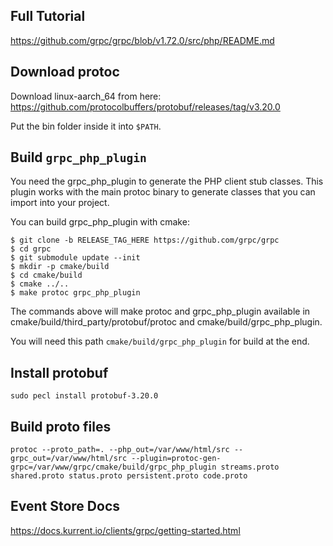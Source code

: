 ## Full Tutorial

https://github.com/grpc/grpc/blob/v1.72.0/src/php/README.md

## Download protoc

Download linux-aarch_64 from here: https://github.com/protocolbuffers/protobuf/releases/tag/v3.20.0

Put the bin folder inside it into `$PATH`.

## Build `grpc_php_plugin`

You need the grpc_php_plugin to generate the PHP client stub classes. This plugin works with the main protoc binary to generate classes that you can import into your project.

You can build grpc_php_plugin with cmake:

```shell
$ git clone -b RELEASE_TAG_HERE https://github.com/grpc/grpc
$ cd grpc
$ git submodule update --init
$ mkdir -p cmake/build
$ cd cmake/build
$ cmake ../..
$ make protoc grpc_php_plugin
```

The commands above will make protoc and grpc_php_plugin available in cmake/build/third_party/protobuf/protoc and cmake/build/grpc_php_plugin.

You will need this path `cmake/build/grpc_php_plugin` for build at the end.

## Install protobuf

```shell
sudo pecl install protobuf-3.20.0
```

## Build proto files

```shell
protoc --proto_path=. --php_out=/var/www/html/src --grpc_out=/var/www/html/src --plugin=protoc-gen-grpc=/var/www/grpc/cmake/build/grpc_php_plugin streams.proto shared.proto status.proto persistent.proto code.proto
```

## Event Store Docs

https://docs.kurrent.io/clients/grpc/getting-started.html
